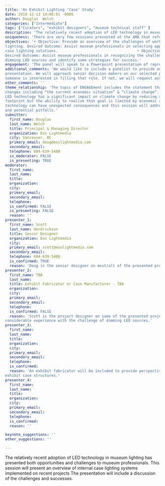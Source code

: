 ```yaml
---
title: 'An Exhibit Lighting ‘Case’ Study'
date: 2018-12-13 14:06:51 -0000
author: Douglas  Welch
categories: ["Intermediate"]
tags: ["Curators", "exhibit designers", "museum technical staff" ]
description: 'The relatively recent adoption of LED technology in museum lighting has presented both opportunities and challenges to museum professionals. This session will present an overview of internal case lighting systems implemented on recent projects The presentation will include a discussion of the challenges and successes.'
uniqueness: 'There are very few sessions presented at the AMA that reference exhibit lighting.'
objectives: '• Objective: Provide an overview of the challenges of working with LED lighting technologies for internal case lighting. Desired Outcome: Assist museum professionals in coping with the recent advances in LED lighting technology.                               • Objective: Discuss some of the do’s and don’ts of using LEDs for internal case
lighting. Desired Outcome: Assist museum professionals in selecting appropriate
case lighting solutions.                                    • Objective: Provide an overview of dimming options for LED case lighting.
Desired Outcome: Assist museum professionals in recognizing the challenges of
dimming LED sources and identify some strategies for success.'
engagement: 'The panel will speak to a Powerpoint presentation of representative projects and discuss the challenges, successes, and failures associated with each approach. Time will be allotted for an open discussion with session participants.'
additional_comments: 'We would like to include a panelist to provide an objective, outside perspective on the
presentation. We will approach senior decision makers on our selected projects to see if
someone is interested in filling that role. If not, we will request assistance.'
other_comments: ''
theme_relationship: 'The topic of ENGAGEment includes the statement that museums must address and adapt to
changes including “the current economic situation” & “climate change”. The adoption of
LED technology has a significant impact on climate change by reducing a facility’s carbon
footprint but the ability to realize that goal is limited by economic reality. Introducing LED
technology can have unexpected consequences and this session will address best practice
and potential pitfalls.'
submitter:
  first_name: Douglas 
  last_name: Welch
  title: Principal & Managing Director
  organization: Eos Lightmedia
  city: Vancouver, BC
  primary_email: doug@eoslightmedia.com
  secondary_email: 
  telephone: 604-639-5488
  is_moderator: FALSE
  is_presenting: TRUE
moderator:
  first_name: 
  last_name: 
  title: 
  organization: 
  city: 
  primary_email: 
  secondary_email: 
  telephone: 
  is_confirmed: FALSE
  is_presenting: FALSE
  reason: ''
presenter_1:
  first_name: Scott
  last_name: Hendrickson
  title: Senior Designer
  organization: Eos Lightmedia
  city: 
  primary_email: scott@eoslightmedia.com
  secondary_email: 
  telephone: 604-639-5488
  is_confirmed: TRUE
  reason: 'Doug is the senior designer on most/all of the presented projects.'
presenter_2:
  first_name: TBA
  last_name: 
  title: Exhibit Fabricator or Case Manufacturer - TBA
  organization: 
  city: 
  primary_email: 
  secondary_email: 
  telephone: 
  is_confirmed: FALSE
  reason: 'Scott is the project designer on some of the presented projects and is a lighting control specialist. He has
considerable experience with the challenge of dimming LED sources.'
presenter_3:
  first_name: 
  last_name: 
  title: 
  organization: 
  city: 
  primary_email: 
  secondary_email: 
  telephone: 
  is_confirmed: 
  reason: 'An exhibit fabricator will be included to provide perspective on the challenges of integrating lighting into
exhibit case structures.'
presenter_4:
  first_name: 
  last_name: 
  title: 
  organization: 
  city: 
  primary_email: 
  secondary_email: 
  telephone: 
  is_confirmed: 
  reason: ''

keynote_suggestions: ''
other_suggestions: ''

---
```

The relatively recent adoption of LED technology in museum lighting has presented both opportunities and challenges to museum professionals. This session will present an overview of internal case lighting systems implemented on recent projects The presentation will include a discussion of the challenges and successes.